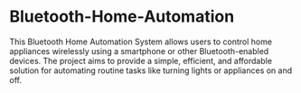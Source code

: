 # Bluetooth-Home-Automation
This Bluetooth Home Automation System allows users to control home appliances wirelessly using a smartphone or other Bluetooth-enabled devices. The project aims to provide a simple, efficient, and affordable solution for automating routine tasks like turning lights or appliances on and off.
